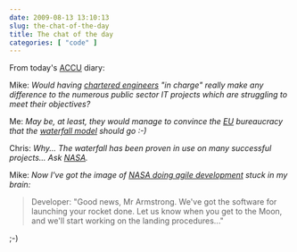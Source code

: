 ```yaml
---
date: 2009-08-13 13:10:13
slug: the-chat-of-the-day
title: The chat of the day
categories: [ "code" ]
---
```


From today's [ACCU](http://accu.org/) diary:

Mike: _Would having [chartered engineers](http://lists.accu.org/mailman/private/accu-general/2009-August/016040.html) "in charge" really make any difference to the numerous public sector IT projects which are struggling to meet their objectives?_

Me: _May be, at least, they would manage to convince the [EU](http://europa.eu/) bureaucracy that the [waterfall model](http://en.wikipedia.org/wiki/Waterfall_model) should go :-)_

Chris: _Why... The waterfall has been proven in use on many successful projects...   Ask [NASA](http://cost.jsc.nasa.gov/pcehhtml/pceh.htm)._

Mike: _Now I've got the image of [NASA doing agile development](http://elephantangelchild.blogspot.com/2009/04/dancing-under-waterfall.html) stuck in my brain:_

> Developer: "Good news, Mr Armstrong. We've got the software for launching your rocket done. Let us know when you get to the Moon, and we'll start working on the landing procedures..."

;-)
